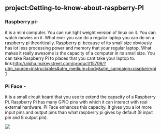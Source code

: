 ## project:Getting-to-know-about-raspberry-PI

### Raspberry pi-
it is a mini computer. You can run light weight version of linux on it. You can watch movies on it. What ever you can do a regular laptop you can do on a raspberry pi theoritically. Raspberry pi because of its small size obviously has lot less processing power and memory that your regular laptop. What makes it really awesome is the capacity of a computer in its small size. You can take Raspberry Pi to places that you cant take your laptop to.
link:http://alpha.makeystreet.com/product/15706/?utm_source=instructables&utm_medium=body&utm_campaign=raspberrypi1


### Pi Face -
it is a small circuit board that you use to extend the capacity of a Raspberry Pi. Raspberry Pi has many GPIO pins with which it can interact with real external hardware. Pi Face enhances this capacity. It gives you a lot more input pins and output pins than what raspberry pi gives by default (8 input pin and 8 output pin). 

![](https://cdn.instructables.com/FTW/WLXG/HUAV3Z44/FTWWLXGHUAV3Z44.LARGE.jpg?auto=webp&frame=1&width=933&height=1024&fit=bounds)
